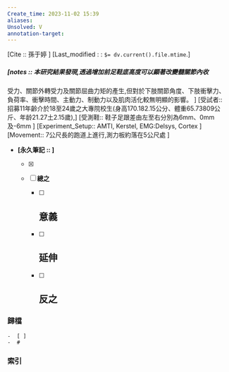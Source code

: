 ```yaml
---
Create_time: 2023-11-02 15:39
aliases: 
Unsolved: V
annotation-target:
---
```

[Cite :: 孫于婷 ]
[Last_modified : : `$= dv.current().file.mtime`.]
##### [notes ::  本研究結果發現,透過增加前足鞋底高度可以顯著改變髓關節內收
受力、關節外轉受力及關節屈曲力矩的產生,但對於下肢關節角度、下肢衝擊力、負荷率、衝擊時間、主動力、制動力以及肌肉活化較無明顯的影響。 ]
[受試者:: 招募11年齡介於18至24歲之大專院校生(身高170.182.15公分、體重65.73809公斤、年龄21.27土2.15歲),]
[受測鞋:: 鞋子足跟差由左至右分別為6mm、0mm及-6mm
]
[Experiment_Setup:: AMTI, Kerstel, EMG:Delsys, Cortex
]
[Movement:: 7公尺長的跑道上進行,測力板約落在5公尺處
]

- **[永久筆記 :: ]**
	
	- [x]
	
	- [ ] **總之**
		
		- [ ] **意義**
			-
		
		- [ ] **延伸**
			- 
		
		- [ ] **反之**
			-
		


### 歸檔 
	-  [ ]
	-  #

### 索引
